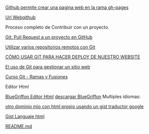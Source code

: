 [Github permite crear una pagina web en la rama  gh-pages](https://github.com/AprendizDeMaker/Coso-2/generated_pages/new?utf8=%E2%9C%93)

[Url Webgithub](https://aprendizdemaker.github.io/Coso-2/)


Proceso completo de Contribuir con un proyecto.

[Git: Pull Request a un proyecto en GitHub](https://www.youtube.com/watch?v=ZiXx7acOmy4)

[Utilizar varios repositorios remotos con Git](http://jonsegador.com/2014/06/utilizar-varios-repositorios-remotos-con-git/)

[CÓMO USAR GIT PARA HACER DEPLOY DE NUESTRO WEBSITE](http://www.jaimeolmo.com/2015/02/como-usar-git-para-hacer-deploy-de-nuestro-website/)

[El uso de Git para gestionar un sitio web](http://toroid.org/git-website-howto)

[Curso Git - Ramas y Fusiones](https://www.youtube.com/watch?v=-UQulO_0prM)

Editor Html

[BlueGriffon Editor Html](https://www.youtube.com/watch?v=FCo168f4O5I)
[descargar BlueGriffon](http://bluegriffon.org/index.html#download)
Multiples idiomas:

[otro dominio mio con html propio usando un gist traductor google](https://aprendizdemaker.github.io/coso/)

[Gist Languaje html](https://gist.github.com/frosas/3029203#file-l-espolimetre-html)

[README.md](https://github.com/AprendizDeMaker/Coso-2/blob/master/README.md)



